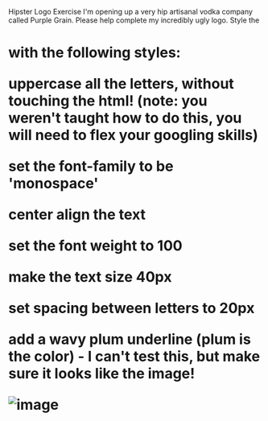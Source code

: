 Hipster Logo Exercise
I'm opening up a very hip artisanal vodka company called Purple Grain. Please help complete my incredibly ugly logo. Style the <h1> with the following styles:

uppercase all the letters, without touching the html! (note: you weren't taught how to do this, you will need to flex your googling skills)

set the font-family to be 'monospace'

center align the text

set the font weight to 100

make the text size 40px

set spacing between letters to 20px

add a wavy plum underline (plum is the color) - I can't test this, but make sure it looks like the image!

![image](https://github.com/RFHertel/Web-Dev-Bootcamp/assets/74387792/4773e80e-1977-440a-9455-003b085a07e1)




